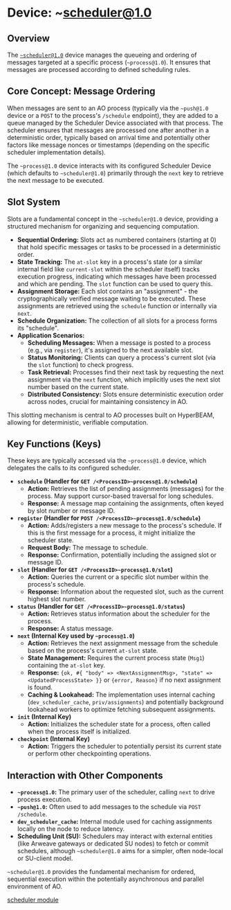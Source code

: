 # Device: ~scheduler@1.0

## Overview

The [`~scheduler@1.0`](../resources/source-code/dev_scheduler.md) device manages the queueing and ordering of messages targeted at a specific process (`~process@1.0`). It ensures that messages are processed according to defined scheduling rules.

## Core Concept: Message Ordering

When messages are sent to an AO process (typically via the `~push@1.0` device or a `POST` to the process's `/schedule` endpoint), they are added to a queue managed by the Scheduler Device associated with that process. The scheduler ensures that messages are processed one after another in a deterministic order, typically based on arrival time and potentially other factors like message nonces or timestamps (depending on the specific scheduler implementation details).

The `~process@1.0` device interacts with its configured Scheduler Device (which defaults to `~scheduler@1.0`) primarily through the `next` key to retrieve the next message to be executed.

## Slot System

Slots are a fundamental concept in the `~scheduler@1.0` device, providing a structured mechanism for organizing and sequencing computation.

*   **Sequential Ordering:** Slots act as numbered containers (starting at 0) that hold specific messages or tasks to be processed in a deterministic order.
*   **State Tracking:** The `at-slot` key in a process's state (or a similar internal field like `current-slot` within the scheduler itself) tracks execution progress, indicating which messages have been processed and which are pending. The `slot` function can be used to query this.
*   **Assignment Storage:** Each slot contains an "assignment" - the cryptographically verified message waiting to be executed. These assignments are retrieved using the `schedule` function or internally via `next`.
*   **Schedule Organization:** The collection of all slots for a process forms its "schedule".
*   **Application Scenarios:**
    * **Scheduling Messages:** When a message is posted to a process (e.g., via `register`), it's assigned to the next available slot.
    * **Status Monitoring:** Clients can query a process's current slot (via the `slot` function) to check progress.
    * **Task Retrieval:** Processes find their next task by requesting the next assignment via the `next` function, which implicitly uses the next slot number based on the current state.
    * **Distributed Consistency:** Slots ensure deterministic execution order across nodes, crucial for maintaining consistency in AO.

This slotting mechanism is central to AO processes built on HyperBEAM, allowing for deterministic, verifiable computation.

## Key Functions (Keys)

These keys are typically accessed via the `~process@1.0` device, which delegates the calls to its configured scheduler.

*   **`schedule` (Handler for `GET /<ProcessID>~process@1.0/schedule`)**
    *   **Action:** Retrieves the list of pending assignments (messages) for the process. May support cursor-based traversal for long schedules.
    *   **Response:** A message map containing the assignments, often keyed by slot number or message ID.
*   **`register` (Handler for `POST /<ProcessID>~process@1.0/schedule`)**
    *   **Action:** Adds/registers a new message to the process's schedule. If this is the first message for a process, it might initialize the scheduler state.
    *   **Request Body:** The message to schedule.
    *   **Response:** Confirmation, potentially including the assigned slot or message ID.
*   **`slot` (Handler for `GET /<ProcessID>~process@1.0/slot`)**
    *   **Action:** Queries the current or a specific slot number within the process's schedule.
    *   **Response:** Information about the requested slot, such as the current highest slot number.
*   **`status` (Handler for `GET /<ProcessID>~process@1.0/status`)**
    *   **Action:** Retrieves status information about the scheduler for the process.
    *   **Response:** A status message.
*   **`next` (Internal Key used by `~process@1.0`)**
    *   **Action:** Retrieves the next assignment message from the schedule based on the process's current `at-slot` state.
    *   **State Management:** Requires the current process state (`Msg1`) containing the `at-slot` key.
    *   **Response:** `{ok, #{ "body" => <NextAssignmentMsg>, "state" => <UpdatedProcessState> }}` or `{error, Reason}` if no next assignment is found.
    *   **Caching & Lookahead:** The implementation uses internal caching (`dev_scheduler_cache`, `priv/assignments`) and potentially background lookahead workers to optimize fetching subsequent assignments.
*   **`init` (Internal Key)**
    *   **Action:** Initializes the scheduler state for a process, often called when the process itself is initialized.
*   **`checkpoint` (Internal Key)**
    *   **Action:** Triggers the scheduler to potentially persist its current state or perform other checkpointing operations.

## Interaction with Other Components

*   **`~process@1.0`:** The primary user of the scheduler, calling `next` to drive process execution.
*   **`~push@1.0`:** Often used to add messages to the schedule via `POST /schedule`.
*   **`dev_scheduler_cache`:** Internal module used for caching assignments locally on the node to reduce latency.
*   **Scheduling Unit (SU):** Schedulers may interact with external entities (like Arweave gateways or dedicated SU nodes) to fetch or commit schedules, although `~scheduler@1.0` aims for a simpler, often node-local or SU-client model.

`~scheduler@1.0` provides the fundamental mechanism for ordered, sequential execution within the potentially asynchronous and parallel environment of AO.

[scheduler module](../resources/source-code/dev_scheduler.md)
